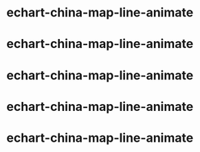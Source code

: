 # echart-china-map-line-animate
# echart-china-map-line-animate
# echart-china-map-line-animate
# echart-china-map-line-animate
# echart-china-map-line-animate
